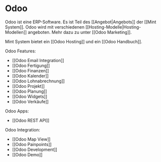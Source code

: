 # Odoo
Odoo ist eine ERP-Software. Es ist Teil des [[Angebot|Angebots]] der [[Mint System]]. Odoo wird mit verschiedenen [[Hosting-Modelle|Hosting-Modellen]] angeboten. Mehr dazu zu unter [[Odoo Marketing]].

Mint System bietet ein [[Odoo Hosting]] und ein [[Odoo Handbuch]].

Odoo Features:

* [[Odoo Email Integration]]
* [[Odoo Fertigung]]
* [[Odoo Finanzen]]
* [[Odoo Kalender]]
* [[Odoo Lohnabrechnung]]
* [[Odoo Projekt]]
* [[Odoo Planung]]
* [[Odoo Widgets]]
* [[Odoo Verkäufe]]

Odoo Apps:

* [[Odoo REST API]]

Odoo Integration:

* [[Odoo Map View]]
* [[Odoo Painpoints]]
* [[Odoo Development]]
* [[Odoo Demo]]